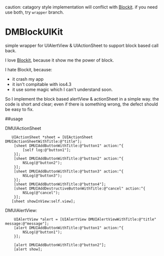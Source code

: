caution: catagory style implementation will conflict with  [Blockit](https://github.com/pandamonia/BlocksKit). if you need use both, try `wrapper` branch.


# DMBlockUIKit



simple wrapper for UIAlertView & UIActionSheet to support block based call back.


I love [Blockit](https://github.com/pandamonia/BlocksKit), because it show me the power of block.

I hate Blockit, because:

- it crash my app
- it isn't compitable with ios4.3
- it use some magic which I can't understand soon.

So I implement the block based alertView & actionSheet in a simple way. the code is short and clear; even if there is something wrong, the defect should be easy to fix.


##usage

DMUIActionSheet

```
   UIActionSheet *sheet = [UIActionSheet DMUIActionSheetWithTitle:@"title"];
    [sheet DMUIAddButtonWithTitle:@"button1" action:^{
        [self log:@"button1"];
    }];
    [sheet DMUIAddButtonWithTitle:@"button2" action:^{
        NSLog(@"button2");
    }];
    [sheet DMUIAddButtonWithTitle:@"button3" action:^{
        NSLog(@"button3");
    }];
    [sheet DMUIAddButtonWithTitle:@"button4"];
    [sheet DMUIAddDestructiveButtonWithTitle:@"cancel" action:^{
        NSLog(@"cancel");
    }];
   [sheet showInView:self.view];
```

DMUIAlertView:

```
    UIAlertView *alert = [UIAlertView DMUIAlertViewWithTitle:@"title" message:@"message"];
    [alert DMUIAddButtonWithTitle:@"button1" action:^{
        NSLog(@"button1");
    }];
    
    [alert DMUIAddButtonWithTitle:@"button2"];
    [alert show];
```

